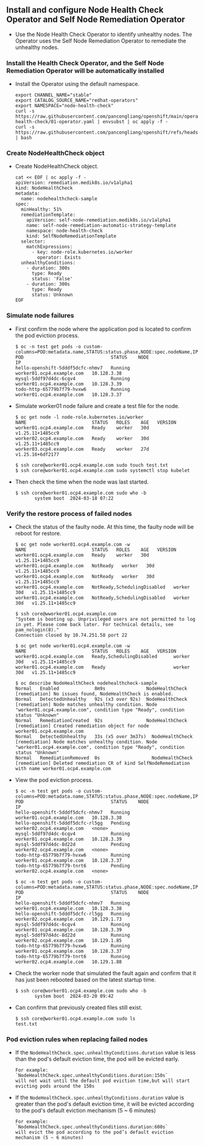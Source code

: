 ## Install and configure Node Health Check Operator and Self Node Remediation Operator

* Use the Node Health Check Operator to identify unhealthy nodes. The Operator uses the Self Node Remediation Operator to remediate the unhealthy nodes.

### Install the Health Check Operator, and the Self Node Remediation Operator will be automatically installed

* Install the Operator using the default namespace.
  ```
  export CHANNEL_NAME="stable"
  export CATALOG_SOURCE_NAME="redhat-operators"
  export NAMESPACE="node-health-check"
  curl -s https://raw.githubusercontent.com/pancongliang/openshift/main/operator/node-health-check/01-operator.yaml | envsubst | oc apply -f -
  curl -s https://raw.githubusercontent.com/pancongliang/openshift/refs/heads/main/operator/approve_ip.sh | bash
  ```

### Create NodeHealthCheck object
* Create NodeHealthCheck object.
  ```
  cat << EOF | oc apply -f -
  apiVersion: remediation.medik8s.io/v1alpha1
  kind: NodeHealthCheck
  metadata:
    name: nodehealthcheck-sample
  spec:
    minHealthy: 51%
    remediationTemplate:
      apiVersion: self-node-remediation.medik8s.io/v1alpha1
      name: self-node-remediation-automatic-strategy-template
      namespace: node-health-check
      kind: SelfNodeRemediationTemplate
    selector:
      matchExpressions:
        - key: node-role.kubernetes.io/worker
          operator: Exists
    unhealthyConditions:
      - duration: 300s
        type: Ready
        status: 'False'
      - duration: 300s
        type: Ready
        status: Unknown
  EOF
  ```

### Simulate node failures

* First confirm the node where the application pod is located to confirm the pod eviction process.
  ```
  $ oc -n test get pods -o custom-columns=POD:metadata.name,STATUS:status.phase,NODE:spec.nodeName,IP:status.podIP
  POD                                STATUS    NODE                        IP
  hello-openshift-5dddf5dcfc-nhmv7   Running   worker01.ocp4.example.com   10.128.3.38
  mysql-5ddf97d4dc-6cqv4             Running   worker01.ocp4.example.com   10.128.3.39
  todo-http-65779b7f79-hvxw6         Running   worker01.ocp4.example.com   10.128.3.37
  ```

* Simulate worker01 node failure and create a test file for the node.
  ```
  $ oc get node -l node-role.kubernetes.io/worker
  NAME                        STATUS   ROLES    AGE   VERSION
  worker01.ocp4.example.com   Ready    worker   30d   v1.25.11+1485cc9
  worker02.ocp4.example.com   Ready    worker   30d   v1.25.11+1485cc9
  worker03.ocp4.example.com   Ready    worker   27d   v1.25.16+6df2177

  $ ssh core@worker01.ocp4.example.com sudo touch test.txt
  $ ssh core@worker01.ocp4.example.com sudo systemctl stop kubelet
  ```
  
* Then check the time when the node was last started.
  ```
  $ ssh core@worker01.ocp4.example.com sudo who -b
         system boot  2024-03-18 07:22
  ```

 ### Verify the restore process of failed nodes
 
* Check the status of the faulty node. At this time, the faulty node will be reboot for restore.
  ```
  $ oc get node worker01.ocp4.example.com -w
  NAME                        STATUS   ROLES    AGE   VERSION
  worker01.ocp4.example.com   Ready    worker   30d   v1.25.11+1485cc9
  worker01.ocp4.example.com   NotReady   worker   30d   v1.25.11+1485cc9
  worker01.ocp4.example.com   NotReady   worker   30d   v1.25.11+1485cc9
  worker01.ocp4.example.com   NotReady,SchedulingDisabled   worker   30d   v1.25.11+1485cc9
  worker01.ocp4.example.com   NotReady,SchedulingDisabled   worker   30d   v1.25.11+1485cc9

  $ ssh core@wworker01.ocp4.example.com
  "System is booting up. Unprivileged users are not permitted to log in yet. Please come back later. For technical details, see 
  pam_nologin(8)."
  Connection closed by 10.74.251.58 port 22

  $ oc get node worker01.ocp4.example.com -w
  NAME                        STATUS   ROLES    AGE   VERSION
  worker01.ocp4.example.com   Ready,SchedulingDisabled      worker   30d   v1.25.11+1485cc9
  worker01.ocp4.example.com   Ready                         worker   30d   v1.25.11+1485cc9

  $ oc describe NodeHealthCheck nodehealthcheck-sample
  Normal   Enabled             8m9s               NodeHealthCheck  [remediation] No issues found, NodeHealthCheck is enabled.
  Normal   DetectedUnhealthy   92s (x3 over 92s)  NodeHealthCheck  [remediation] Node matches unhealthy condition. Node "worker01.ocp4.example.com", condition type "Ready", condition status "Unknown"
  Normal   RemediationCreated  92s                NodeHealthCheck  [remediation] Created remediation object for node worker01.ocp4.example.com
  Normal   DetectedUnhealthy   33s (x5 over 3m37s)  NodeHealthCheck  [remediation] Node matches unhealthy condition. Node "worker01.ocp4.example.com", condition type "Ready", condition status "Unknown"
  Normal   RemediationRemoved  0s                   NodeHealthCheck  [remediation] Deleted remediation CR of kind SelfNodeRemediation with name worker01.ocp4.example.com
  ```  
* View the pod eviction process.
  ```
  $ oc -n test get pods -o custom-columns=POD:metadata.name,STATUS:status.phase,NODE:spec.nodeName,IP:status.podIP
  POD                                STATUS    NODE                        IP
  hello-openshift-5dddf5dcfc-nhmv7   Running   worker01.ocp4.example.com   10.128.3.38
  hello-openshift-5dddf5dcfc-rl5gg   Pending   worker02.ocp4.example.com   <none>
  mysql-5ddf97d4dc-6cqv4             Running   worker01.ocp4.example.com   10.128.3.39
  mysql-5ddf97d4dc-8d22d             Pending   worker02.ocp4.example.com   <none>
  todo-http-65779b7f79-hvxw6         Running   worker01.ocp4.example.com   10.128.3.37
  todo-http-65779b7f79-tnrt6         Pending   worker02.ocp4.example.com   <none>

  $ oc -n test get pods -o custom-columns=POD:metadata.name,STATUS:status.phase,NODE:spec.nodeName,IP:status.podIP
  POD                                STATUS    NODE                        IP
  hello-openshift-5dddf5dcfc-nhmv7   Running   worker01.ocp4.example.com   10.128.3.38
  hello-openshift-5dddf5dcfc-rl5gg   Running   worker02.ocp4.example.com   10.129.1.73
  mysql-5ddf97d4dc-6cqv4             Running   worker01.ocp4.example.com   10.128.3.39
  mysql-5ddf97d4dc-8d22d             Running   worker02.ocp4.example.com   10.129.1.85
  todo-http-65779b7f79-hvxw6         Running   worker01.ocp4.example.com   10.128.3.37
  todo-http-65779b7f79-tnrt6         Running   worker02.ocp4.example.com   10.129.1.88
  ```

  
* Check the worker node that simulated the fault again and confirm that it has just been rebooted based on the latest startup time.
  ```
  $ ssh core@worker01.ocp4.example.com sudo who -b
         system boot  2024-03-20 09:42
  ```

* Can confirm that previously created files still exist.
  ```
  $ ssh core@worker01.ocp4.example.com sudo ls
  test.txt
  ```
### Pod eviction rules when replacing failed nodes
* If the `NodeHealthCheck.spec.unhealthyConditions.duration` value is less than the pod's default eviction time, the pod will be evicted early. 
  ```
  For example: `NodeHealthCheck.spec.unhealthyConditions.duration:150s`
  will not wait until the default pod eviction time,but will start evicting pods around the 150s
  ```
* If the `NodeHealthCheck.spec.unhealthyConditions.duration` value is greater than the pod's default eviction time, it will be evicted according to the pod's default eviction mechanism (5 ~ 6 minutes)

  ```
  For example: `NodeHealthCheck.spec.unhealthyConditions.duration:600s`
  will evict the pod according to the pod’s default eviction mechanism (5 ~ 6 minutes)
  ```





